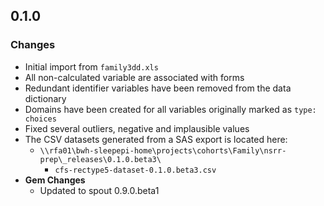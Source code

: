 ## 0.1.0

### Changes

- Initial import from `family3dd.xls`
- All non-calculated variable are associated with forms
- Redundant identifier variables have been removed from the data dictionary
- Domains have been created for all variables originally marked as `type: choices`
- Fixed several outliers, negative and implausible values
- The CSV datasets generated from a SAS export is located here:
  - `\\rfa01\bwh-sleepepi-home\projects\cohorts\Family\nsrr-prep\_releases\0.1.0.beta3\`
    - `cfs-rectype5-dataset-0.1.0.beta3.csv`
- **Gem Changes**
  - Updated to spout 0.9.0.beta1
